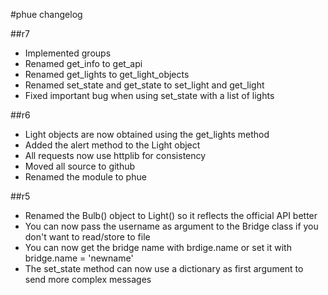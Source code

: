 #phue changelog

##r7
* Implemented groups
* Renamed get_info to get_api
* Renamed get_lights to get_light_objects
* Renamed set_state and get_state to set_light and get_light
* Fixed important bug when using set_state with a list of lights

##r6
* Light objects are now obtained using the get_lights method
* Added the alert method to the Light object
* All requests now use httplib for consistency
* Moved all source to github
* Renamed the module to phue

##r5
 * Renamed the Bulb() object to Light() so it reflects the official API better
 * You can now pass the username as argument to the Bridge class if you don't want to read/store to file
 * You can now get the bridge name with brdige.name or set it with bridge.name = 'newname'
 * The set_state method can now use a dictionary as first argument to send more complex messages